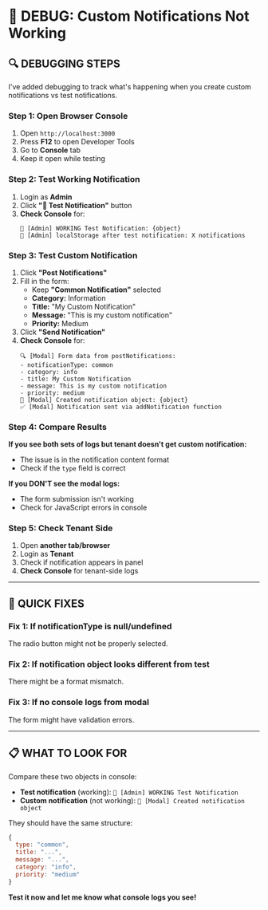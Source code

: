 # 🐛 DEBUG: Custom Notifications Not Working

## **🔍 DEBUGGING STEPS**

I've added debugging to track what's happening when you create custom notifications vs test notifications.

### **Step 1: Open Browser Console**
1. Open `http://localhost:3000`
2. Press **F12** to open Developer Tools
3. Go to **Console** tab
4. Keep it open while testing

### **Step 2: Test Working Notification**
1. Login as **Admin**
2. Click **"🧪 Test Notification"** button
3. **Check Console** for:
   ```
   🧪 [Admin] WORKING Test Notification: {object}
   💾 [Admin] localStorage after test notification: X notifications
   ```

### **Step 3: Test Custom Notification**
1. Click **"Post Notifications"** 
2. Fill in the form:
   - Keep **"Common Notification"** selected
   - **Category:** Information
   - **Title:** "My Custom Notification"  
   - **Message:** "This is my custom notification"
   - **Priority:** Medium
3. Click **"Send Notification"**
4. **Check Console** for:
   ```
   🔍 [Modal] Form data from postNotifications:
   - notificationType: common
   - category: info
   - title: My Custom Notification
   - message: This is my custom notification
   - priority: medium
   🚀 [Modal] Created notification object: {object}
   ✅ [Modal] Notification sent via addNotification function
   ```

### **Step 4: Compare Results**

**If you see both sets of logs but tenant doesn't get custom notification:**
- The issue is in the notification content format
- Check if the `type` field is correct

**If you DON'T see the modal logs:**
- The form submission isn't working
- Check for JavaScript errors in console

### **Step 5: Check Tenant Side**
1. Open **another tab/browser**
2. Login as **Tenant**
3. Check if notification appears in panel
4. **Check Console** for tenant-side logs

---

## **🔧 QUICK FIXES**

### **Fix 1: If notificationType is null/undefined**
The radio button might not be properly selected.

### **Fix 2: If notification object looks different from test**
There might be a format mismatch.

### **Fix 3: If no console logs from modal**
The form might have validation errors.

---

## **📋 WHAT TO LOOK FOR**

Compare these two objects in console:
- **Test notification** (working): `🧪 [Admin] WORKING Test Notification`
- **Custom notification** (not working): `🚀 [Modal] Created notification object`

They should have the same structure:
```javascript
{
  type: "common",
  title: "...",
  message: "...",
  category: "info", 
  priority: "medium"
}
```

**Test it now and let me know what console logs you see!**